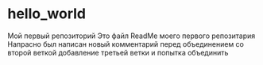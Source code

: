 # hello_world
Мой первый репозиторий
Это файл ReadMe моего первого репозитария
Напрасно был написан новый комментарий перед объединением со второй веткой
добавление третьей ветки и попытка объединить
